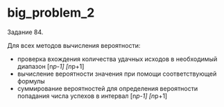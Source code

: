 # big_problem_2

Задание 84.

Для всех методов вычисления вероятности:
  - проверка вхождения количества удачных исходов в необходимый диапазон [n*p-1] [n*p+1]
  - вычисление вероятности значения при помощи соответствующей формулы
  - суммирование вероятностей для определения вероятности попадания числа успехов в интервал [n*p-1] [n*p+1]
